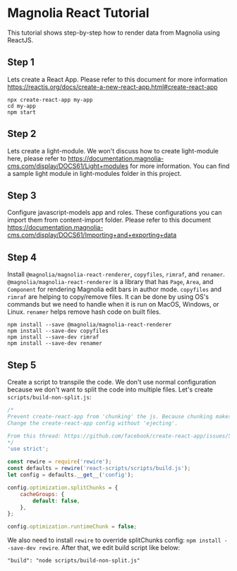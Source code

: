 # Magnolia React Tutorial

This tutorial shows step-by-step how to render data from Magnolia using ReactJS.

## Step 1
Lets create a React App. Please refer to this document for more information https://reactjs.org/docs/create-a-new-react-app.html#create-react-app
```
npx create-react-app my-app
cd my-app
npm start
```

## Step 2
Lets create a light-module. We won't discuss how to create light-module here, please refer to https://documentation.magnolia-cms.com/display/DOCS61/Light+modules for more information. You can find a sample light module in light-modules folder in this project.

## Step 3
Configure javascript-models app and roles. These configurations you can import them from content-import folder.
Please refer to this document https://documentation.magnolia-cms.com/display/DOCS61/Importing+and+exporting+data

## Step 4
Install `@magnolia/magnolia-react-renderer`, `copyfiles`, `rimraf`, and `renamer`. `@magnolia/magnolia-react-renderer` is a library that has `Page`, `Area`, and `Component` for rendering Magnolia edit bars in author mode. `copyfiles` and `rimraf` are helping to copy/remove files. It can be done by using OS's commands but we need to handle when it is run on MacOS, Windows, or Linux. `renamer` helps remove hash code on built files.
```
npm install --save @magnolia/magnolia-react-renderer
npm install --save-dev copyfiles
npm install --save-dev rimraf
npm install --save-dev renamer
```
## Step 5
Create a script to transpile the code. We don't use normal configuration because we don't want to split the code into multiple files.
Let's create `scripts/build-non-split.js`:
```javascript
/*
Prevent create-react-app from 'chunking' the js. Because chunking makes it hard to automatically include in Magnolia freemarker script.
Change the create-react-app config without 'ejecting'.

From this thread: https://github.com/facebook/create-react-app/issues/5306
*/
'use strict';

const rewire = require('rewire');
const defaults = rewire('react-scripts/scripts/build.js');
let config = defaults.__get__('config');

config.optimization.splitChunks = {
    cacheGroups: {
        default: false,
    },
};

config.optimization.runtimeChunk = false;
```
We also need to install `rewire` to override splitChunks config: `npm install --save-dev rewire`. After that, we edit build script like below:
```
"build": "node scripts/build-non-split.js"
```